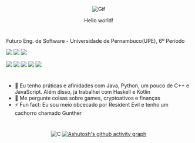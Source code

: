 <div align="center">

![Gif](https://media.tenor.com/IdyfGO5EewIAAAAC/hi-hello.gif)

Hello world!
</div>

#
Futuro Eng. de Software - Universidade de Pernambuco(UPE), 6º Período

  <a href="https://instagram.com/mikhael_vini" target="_blank"><img src="https://img.shields.io/badge/-Instagram-%23E4405F?style=for-the-badge&logo=instagram&logoColor=white" target="_blank"></a>
   <a href = "mailto:mikhaelvini@gmail.com"><img src="https://img.shields.io/badge/-Gmail-%23333?style=for-the-badge&logo=gmail&logoColor=white" target="_blank"></a>
   <a href="https://www.linkedin.com/in/mikhael-vin%C3%ADcius-412064178/" target="_blank"><img src="https://img.shields.io/badge/LinkedIn-0077B5?style=for-the-badge&logo=linkedin&logoColor=white" target="_blank"></a>



<div > 
<a><img src = "https://img.shields.io/badge/Python-3776AB?style=for-the-badge&logo=python&logoColor=white"></a>
<a><img src = "https://img.shields.io/badge/Java-ED8B00?style=for-the-badge&logo=java&logoColor=white"></a>
<a><img src = "https://img.shields.io/badge/HTML5-E34F26?style=for-the-badge&logo=html5&logoColor=white"></a>
<a><img src = "https://img.shields.io/badge/CSS-239120?&style=for-the-badge&logo=css3&logoColor=white"></a>
<a><img src = "https://img.shields.io/badge/JavaScript-F7DF1E?style=for-the-badge&logo=javascript&logoColor=black"></a>

</div>




#

- 🌱 Eu tenho práticas e afinidades com Java, Python, um pouco de C++ e JavaScript. Além disso, já trabalhei com Haskell e Kotlin
- 💬 Me pergunte coisas sobre games, cryptoativos e finanças 
- ⚡ Fun fact: Eu sou meio obcecado por Resident Evil e tenho um cachorro chamado Gunther

#

<div align="center">




![C](https://github-readme-stats.vercel.app/api?username=MikhaelVinicius&theme=blue-green)
[![Ashutosh's github activity graph](https://github-readme-activity-graph.cyclic.app/graph?username=MikhaelVinicius&theme=react-dark)](https://github.com/ashutosh00710/github-readme-activity-graph)
  

</div>

